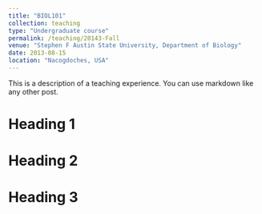 ```yaml
---
title: "BIOL101"
collection: teaching
type: "Undergraduate course"
permalink: /teaching/20143-Fall
venue: "Stephen F Austin State University, Department of Biology"
date: 2013-08-15
location: "Nacogdoches, USA"
---
```


This is a description of a teaching experience. You can use markdown like any other post.

Heading 1
======

Heading 2
======

Heading 3
======
